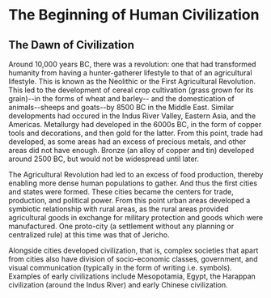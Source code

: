 # The Beginning of Human Civilization 

## The Dawn of Civilization

Around 10,000 years BC, there was a revolution: one that had transformed humanity from having a hunter-gatherer lifestyle to that of an agricultural lifestyle. This is known as the Neolithic or the First Agricultural Revolution. This led to the development of cereal crop cultivation (grass grown for its grain)--in the forms of wheat and barley-- and the domestication of animals--sheeps and goats--by 8500 BC in the Middle East. Similar developments had occured in the Indus River Valley, Eastern Asia, and the Americas. Metallurgy had developed in the 6000s BC, in the form of copper tools and decorations, and then gold for the latter. From this point, trade had developed, as some areas had an excess of precious metals, and other areas did not have enough. Bronze (an alloy of copper and tin) developed around 2500 BC, but would not be widespread until later.

The Agricultural Revolution had led to an excess of food production, thereby enabling more dense human populations to gather. And thus the first cities and states were formed. These cities became the centers for trade, production, and political power. From this point urban areas developed a symbiotic relationship with rural areas, as the rural areas provided agricultural goods in exchange for military protection and goods which were manufactured. One proto-city (a settlement without any planning or centralized rule) at this time was that of Jericho.

Alongside cities developed civilization, that is, complex societies that apart from cities also have division of socio-economic classes, government, and visual communication (typically in the form of writing i.e. symbols). Examples of early civilizations include Mesopotamia, Egypt, the Harappan civilization (around the Indus River) and early Chinese civilization.
